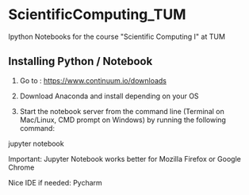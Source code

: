 # ScientificComputing_TUM
Ipython Notebooks for the course "Scientific Computing I" at TUM

## Installing Python / Notebook

1) Go to : https://www.continuum.io/downloads 

2) Download Anaconda and install depending on your OS

3) Start the notebook server from the command line (Terminal on Mac/Linux, CMD prompt on Windows) by running the following command:

jupyter notebook

Important: Jupyter Notebook works better for Mozilla Firefox or Google Chrome

Nice IDE if needed: Pycharm

